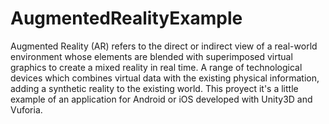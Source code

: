 AugmentedRealityExample
=======================

Augmented Reality (AR) refers to the direct or indirect view of a real-world environment whose elements are blended with superimposed virtual graphics to create a mixed reality in real time. A range of technological devices which combines virtual data with the existing physical information, adding a synthetic reality to the existing world. This proyect it's a little example of an application for Android or iOS developed with Unity3D and Vuforia.
